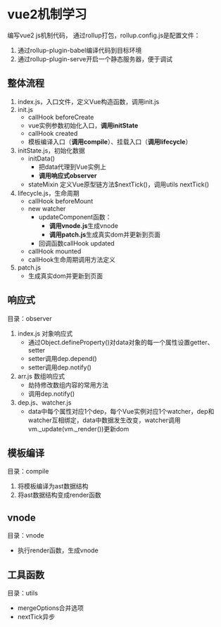# vue2机制学习
编写vue2 js机制代码，
通过rollup打包，rollup.config.js是配置文件：
1. 通过rollup-plugin-babel编译代码到目标环境
2. 通过rollup-plugin-serve开启一个静态服务器，便于调试
## 整体流程
1. index.js，入口文件，定义Vue构造函数，调用init.js
2. init.js
   - callHook beforeCreate
   - vue实例参数初始化入口，**调用initState**
   - callHook created
   - 模板编译入口（**调用compile**）、挂载入口（**调用lifecycle**）
3. initState.js，初始化数据
   - initData()
     - 把data代理到Vue实例上
     - **调用响应式observer**
   - stateMixin 定义Vue原型链方法$nextTick()，调用utils nextTick()
4. lifecycle.js，生命周期
   - callHook beforeMount
   - new watcher
     - updateComponent函数：
       - **调用vnode.js**生成vnode
       - **调用patch.js**生成真实dom并更新到页面
     - 回调函数callHook updated
   - callHook mounted
   - callHook生命周期调用方法定义
5. patch.js
    - 生成真实dom并更新到页面
## 响应式
目录：observer
1. index.js 对象响应式
   - 通过Object.defineProperty()对data对象的每一个属性设置getter、setter
   - setter调用dep.depend()
   - setter调用dep.notify()
2. arr.js 数组响应式
   - 劫持修改数组内容的常用方法
   - 调用dep.notify()
2. dep.js、watcher.js
   - data中每个属性对应1个dep，每个Vue实例对应1个watcher，dep和watcher互相绑定，data中数据发生改变，watcher调用vm._update(vm._render())更新dom
## 模板编译
目录：compile
1. 将模板编译为ast数据结构
2. 将ast数据结构变成render函数
## vnode
目录：vnode
- 执行render函数，生成vnode
## 工具函数
目录：utils
- mergeOptions合并选项
- nextTick异步